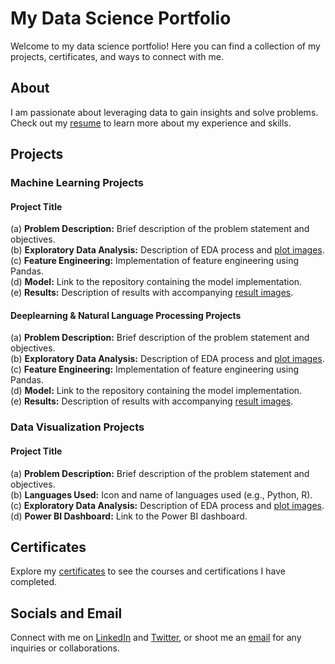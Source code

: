 # My Data Science Portfolio

Welcome to my data science portfolio! Here you can find a collection of my projects, certificates, and ways to connect with me.

## About

I am passionate about leveraging data to gain insights and solve problems. Check out my [resume](link-to-resume) to learn more about my experience and skills.

## Projects

### Machine Learning Projects

#### Project Title
(a) **Problem Description:** Brief description of the problem statement and objectives.  
(b) **Exploratory Data Analysis:** Description of EDA process and [plot images](link-to-plots).  
(c) **Feature Engineering:** Implementation of feature engineering using Pandas.  
(d) **Model:** Link to the repository containing the model implementation.  
(e) **Results:** Description of results with accompanying [result images](link-to-results).

#### Deeplearning & Natural Language Processing Projects
(a) **Problem Description:** Brief description of the problem statement and objectives.  
(b) **Exploratory Data Analysis:** Description of EDA process and [plot images](link-to-plots).  
(c) **Feature Engineering:** Implementation of feature engineering using Pandas.  
(d) **Model:** Link to the repository containing the model implementation.  
(e) **Results:** Description of results with accompanying [result images](link-to-results).

### Data Visualization Projects

#### Project Title
(a) **Problem Description:** Brief description of the problem statement and objectives.  
(b) **Languages Used:** Icon and name of languages used (e.g., Python, R).  
(c) **Exploratory Data Analysis:** Description of EDA process and [plot images](link-to-plots).  
(d) **Power BI Dashboard:** Link to the Power BI dashboard.

## Certificates

Explore my [certificates](link-to-certificates) to see the courses and certifications I have completed.

## Socials and Email

Connect with me on [LinkedIn](link-to-linkedin) and [Twitter](link-to-twitter), or shoot me an [email](mailto:your-email@example.com) for any inquiries or collaborations.


